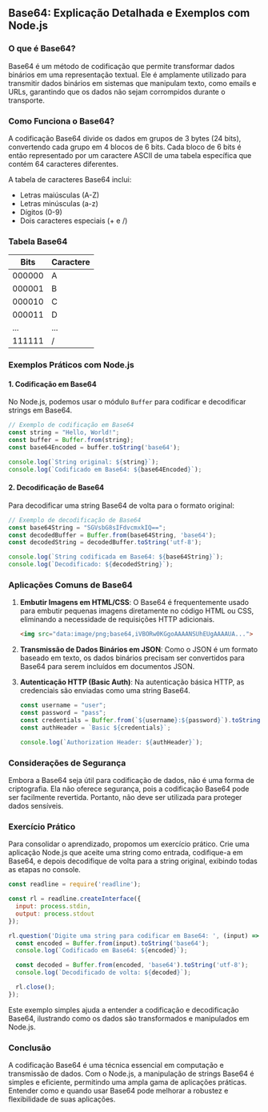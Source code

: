 ## Base64: Explicação Detalhada e Exemplos com Node.js

### O que é Base64?

Base64 é um método de codificação que permite transformar dados binários em uma representação textual. Ele é amplamente utilizado para transmitir dados binários em sistemas que manipulam texto, como emails e URLs, garantindo que os dados não sejam corrompidos durante o transporte.

### Como Funciona o Base64?

A codificação Base64 divide os dados em grupos de 3 bytes (24 bits), convertendo cada grupo em 4 blocos de 6 bits. Cada bloco de 6 bits é então representado por um caractere ASCII de uma tabela específica que contém 64 caracteres diferentes.

A tabela de caracteres Base64 inclui:
- Letras maiúsculas (A-Z)
- Letras minúsculas (a-z)
- Dígitos (0-9)
- Dois caracteres especiais (+ e /)

### Tabela Base64

| Bits | Caractere |
|------|-----------|
| 000000 | A |
| 000001 | B |
| 000010 | C |
| 000011 | D |
| ...    | ... |
| 111111 | / |

### Exemplos Práticos com Node.js

#### 1. Codificação em Base64

No Node.js, podemos usar o módulo `Buffer` para codificar e decodificar strings em Base64.

```javascript
// Exemplo de codificação em Base64
const string = "Hello, World!";
const buffer = Buffer.from(string);
const base64Encoded = buffer.toString('base64');

console.log(`String original: ${string}`);
console.log(`Codificado em Base64: ${base64Encoded}`);
```

#### 2. Decodificação de Base64

Para decodificar uma string Base64 de volta para o formato original:

```javascript
// Exemplo de decodificação de Base64
const base64String = "SGVsbG8sIFdvcmxkIQ==";
const decodedBuffer = Buffer.from(base64String, 'base64');
const decodedString = decodedBuffer.toString('utf-8');

console.log(`String codificada em Base64: ${base64String}`);
console.log(`Decodificado: ${decodedString}`);
```

### Aplicações Comuns de Base64

1. **Embutir Imagens em HTML/CSS**:
   O Base64 é frequentemente usado para embutir pequenas imagens diretamente no código HTML ou CSS, eliminando a necessidade de requisições HTTP adicionais.

   ```html
   <img src="data:image/png;base64,iVBORw0KGgoAAAANSUhEUgAAAAUA...">
   ```

2. **Transmissão de Dados Binários em JSON**:
   Como o JSON é um formato baseado em texto, os dados binários precisam ser convertidos para Base64 para serem incluídos em documentos JSON.

3. **Autenticação HTTP (Basic Auth)**:
   Na autenticação básica HTTP, as credenciais são enviadas como uma string Base64.

   ```javascript
   const username = "user";
   const password = "pass";
   const credentials = Buffer.from(`${username}:${password}`).toString('base64');
   const authHeader = `Basic ${credentials}`;

   console.log(`Authorization Header: ${authHeader}`);
   ```

### Considerações de Segurança

Embora a Base64 seja útil para codificação de dados, não é uma forma de criptografia. Ela não oferece segurança, pois a codificação Base64 pode ser facilmente revertida. Portanto, não deve ser utilizada para proteger dados sensíveis.

### Exercício Prático

Para consolidar o aprendizado, propomos um exercício prático. Crie uma aplicação Node.js que aceite uma string como entrada, codifique-a em Base64, e depois decodifique de volta para a string original, exibindo todas as etapas no console.

```javascript
const readline = require('readline');

const rl = readline.createInterface({
  input: process.stdin,
  output: process.stdout
});

rl.question('Digite uma string para codificar em Base64: ', (input) => {
  const encoded = Buffer.from(input).toString('base64');
  console.log(`Codificado em Base64: ${encoded}`);

  const decoded = Buffer.from(encoded, 'base64').toString('utf-8');
  console.log(`Decodificado de volta: ${decoded}`);

  rl.close();
});
```

Este exemplo simples ajuda a entender a codificação e decodificação Base64, ilustrando como os dados são transformados e manipulados em Node.js.

### Conclusão

A codificação Base64 é uma técnica essencial em computação e transmissão de dados. Com o Node.js, a manipulação de strings Base64 é simples e eficiente, permitindo uma ampla gama de aplicações práticas. Entender como e quando usar Base64 pode melhorar a robustez e flexibilidade de suas aplicações.